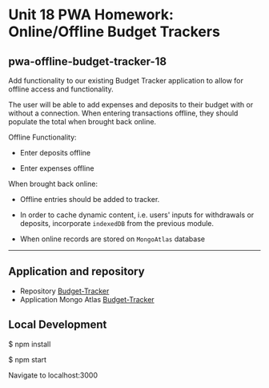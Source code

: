 # Unit 18 PWA Homework: Online/Offline Budget Trackers
## pwa-offline-budget-tracker-18

Add functionality to our existing Budget Tracker application to allow for offline access and functionality.

The user will be able to add expenses and deposits to their budget with or without a connection. When entering transactions offline, they should populate the total when brought back online.

Offline Functionality:

  * Enter deposits offline

  * Enter expenses offline

When brought back online:

  * Offline entries should be added to tracker.

  * In order to cache dynamic content, i.e. users' inputs for withdrawals or deposits, incorporate `indexedDB` from the previous module.

  * When online records are stored on `MongoAtlas` database

- - -

## Application and repository
* Repository [Budget-Tracker](https://github.com/bootcampdev/pwa-offline-budget-tracker-18)
* Application Mongo Atlas [Budget-Tracker](https://github.com/bootcampdev/pwa-offline-budget-tracker-18)


## Local Development

$ npm install

$ npm start

Navigate to localhost:3000
